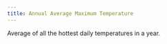 ```yaml
---
title: Annual Average Maximum Temperature
---
```


Average of all the hottest daily temperatures in a year.